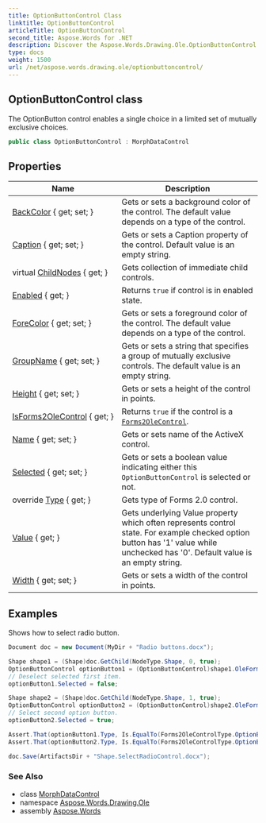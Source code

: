 ```yaml
---
title: OptionButtonControl Class
linktitle: OptionButtonControl
articleTitle: OptionButtonControl
second_title: Aspose.Words for .NET
description: Discover the Aspose.Words.Drawing.Ole.OptionButtonControl class, perfect for creating exclusive choice options in your applications. Enhance user experience today!
type: docs
weight: 1500
url: /net/aspose.words.drawing.ole/optionbuttoncontrol/
---
```

## OptionButtonControl class

The OptionButton control enables a single choice in a limited set of mutually exclusive choices.

```csharp
public class OptionButtonControl : MorphDataControl
```

## Properties

| Name | Description |
| --- | --- |
| [BackColor](../../aspose.words.drawing.ole/forms2olecontrol/backcolor/) { get; set; } | Gets or sets a background color of the control. The default value depends on a type of the control. |
| [Caption](../../aspose.words.drawing.ole/forms2olecontrol/caption/) { get; set; } | Gets or sets a Caption property of the control. Default value is an empty string. |
| virtual [ChildNodes](../../aspose.words.drawing.ole/forms2olecontrol/childnodes/) { get; } | Gets collection of immediate child controls. |
| [Enabled](../../aspose.words.drawing.ole/forms2olecontrol/enabled/) { get; } | Returns `true` if control is in enabled state. |
| [ForeColor](../../aspose.words.drawing.ole/forms2olecontrol/forecolor/) { get; set; } | Gets or sets a foreground color of the control. The default value depends on a type of the control. |
| [GroupName](../../aspose.words.drawing.ole/forms2olecontrol/groupname/) { get; set; } | Gets or sets a string that specifies a group of mutually exclusive controls. The default value is an empty string. |
| [Height](../../aspose.words.drawing.ole/forms2olecontrol/height/) { get; set; } | Gets or sets a height of the control in points. |
| [IsForms2OleControl](../../aspose.words.drawing.ole/olecontrol/isforms2olecontrol/) { get; } | Returns `true` if the control is a [`Forms2OleControl`](../forms2olecontrol/). |
| [Name](../../aspose.words.drawing.ole/olecontrol/name/) { get; set; } | Gets or sets name of the ActiveX control. |
| [Selected](../../aspose.words.drawing.ole/optionbuttoncontrol/selected/) { get; set; } | Gets or sets a boolean value indicating either this `OptionButtonControl` is selected or not. |
| override [Type](../../aspose.words.drawing.ole/optionbuttoncontrol/type/) { get; } | Gets type of Forms 2.0 control. |
| [Value](../../aspose.words.drawing.ole/forms2olecontrol/value/) { get; } | Gets underlying Value property which often represents control state. For example checked option button has '1' value while unchecked has '0'. Default value is an empty string. |
| [Width](../../aspose.words.drawing.ole/forms2olecontrol/width/) { get; set; } | Gets or sets a width of the control in points. |

## Examples

Shows how to select radio button.

```csharp
Document doc = new Document(MyDir + "Radio buttons.docx");

Shape shape1 = (Shape)doc.GetChild(NodeType.Shape, 0, true);
OptionButtonControl optionButton1 = (OptionButtonControl)shape1.OleFormat.OleControl;
// Deselect selected first item.
optionButton1.Selected = false;

Shape shape2 = (Shape)doc.GetChild(NodeType.Shape, 1, true);
OptionButtonControl optionButton2 = (OptionButtonControl)shape2.OleFormat.OleControl;
// Select second option button.
optionButton2.Selected = true;

Assert.That(optionButton1.Type, Is.EqualTo(Forms2OleControlType.OptionButton));
Assert.That(optionButton2.Type, Is.EqualTo(Forms2OleControlType.OptionButton));

doc.Save(ArtifactsDir + "Shape.SelectRadioControl.docx");
```

### See Also

* class [MorphDataControl](../morphdatacontrol/)
* namespace [Aspose.Words.Drawing.Ole](../../aspose.words.drawing.ole/)
* assembly [Aspose.Words](../../)
